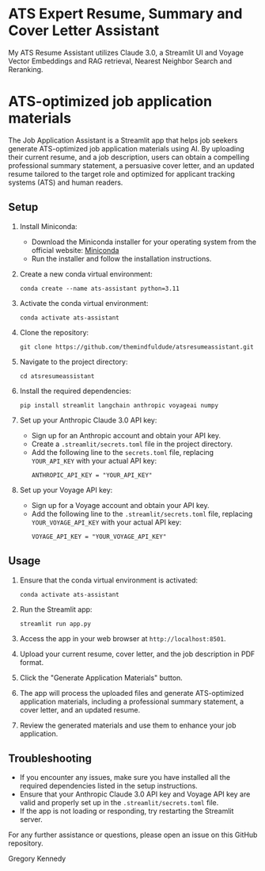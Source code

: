 # ATS Expert Resume, Summary and Cover Letter Assistant
My ATS Resume Assistant utilizes Claude 3.0, a Streamlit UI and Voyage Vector Embeddings and RAG retrieval, Nearest Neighbor Search and Reranking.

# ATS-optimized job application materials
The Job Application Assistant is a Streamlit app that helps job seekers generate ATS-optimized job application materials using AI. By uploading their current resume, and a job description, users can obtain a compelling professional summary statement, a persuasive cover letter, and an updated resume tailored to the target role and optimized for applicant tracking systems (ATS) and human readers.

## Setup
1. Install Miniconda:
   - Download the Miniconda installer for your operating system from the official website: [Miniconda](https://docs.conda.io/en/latest/miniconda.html)
   - Run the installer and follow the installation instructions.

2. Create a new conda virtual environment:
   ```
   conda create --name ats-assistant python=3.11
   ```

3. Activate the conda virtual environment:
   ```
   conda activate ats-assistant
   ```

4. Clone the repository:
   ```
   git clone https://github.com/themindfuldude/atsresumeassistant.git
   ```

5. Navigate to the project directory:
   ```
   cd atsresumeassistant
   ```

6. Install the required dependencies:
   ```
   pip install streamlit langchain anthropic voyageai numpy
   ```

7. Set up your Anthropic Claude 3.0 API key:
   - Sign up for an Anthropic account and obtain your API key.
   - Create a `.streamlit/secrets.toml` file in the project directory.
   - Add the following line to the `secrets.toml` file, replacing `YOUR_API_KEY` with your actual API key:
     ```
     ANTHROPIC_API_KEY = "YOUR_API_KEY"
     ```

8. Set up your Voyage API key:
   - Sign up for a Voyage account and obtain your API key.
   - Add the following line to the `.streamlit/secrets.toml` file, replacing `YOUR_VOYAGE_API_KEY` with your actual API key:
     ```
     VOYAGE_API_KEY = "YOUR_VOYAGE_API_KEY"
     ```

## Usage
1. Ensure that the conda virtual environment is activated:
   ```
   conda activate ats-assistant
   ```

2. Run the Streamlit app:
   ```
   streamlit run app.py
   ```

3. Access the app in your web browser at `http://localhost:8501`.

4. Upload your current resume, cover letter, and the job description in PDF format.

5. Click the "Generate Application Materials" button.

6. The app will process the uploaded files and generate ATS-optimized application materials, including a professional summary statement, a cover letter, and an updated resume.

7. Review the generated materials and use them to enhance your job application.

## Troubleshooting
- If you encounter any issues, make sure you have installed all the required dependencies listed in the setup instructions.
- Ensure that your Anthropic Claude 3.0 API key and Voyage API key are valid and properly set up in the `.streamlit/secrets.toml` file.
- If the app is not loading or responding, try restarting the Streamlit server.

For any further assistance or questions, please open an issue on this GitHub repository.

Gregory Kennedy
